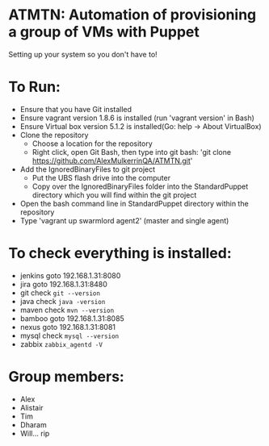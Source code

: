 # ATMTN: Automation of provisioning a group of VMs with Puppet

Setting up your system so you don't have to!

# To Run:

* Ensure that you have Git installed
* Ensure vagrant version 1.8.6 is installed (run 'vagrant version' in Bash)
* Ensure Virtual box version 5.1.2 is installed(Go: help -> About VirtualBox)
* Clone the repository
	* Choose a location for the repository
	* Right click, open Git Bash, then type into git bash: 'git clone https://github.com/AlexMulkerrinQA/ATMTN.git'
* Add the IgnoredBinaryFiles to git project 
	* Put the UBS flash drive into the computer
	* Copy over the IgnoredBinaryFiles folder into the StandardPuppet directory which you will find within the git project
* Open the bash command line in StandardPuppet directory within the repository
* Type 'vagrant up swarmlord agent2' (master and single agent)

# To check everything is installed:

* jenkins goto 192.168.1.31:8080
* jira goto 192.168.1.31:8480
* git check `git --version`
* java check `java -version`
* maven check `mvn --version`
* bamboo goto 192.168.1.31:8085
* nexus goto 192.168.1.31:8081
* mysql check `mysql --version`
* zabbix `zabbix_agentd -V`

# Group members:

* Alex
* Alistair
* Tim
* Dharam
* Will... rip
